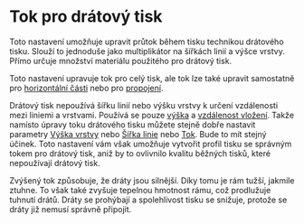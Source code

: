 Tok pro drátový tisk
====
Toto nastavení umožňuje upravit průtok během tisku technikou drátového tisku. Slouží to jednoduše jako multiplikátor na šířkách linií a výšce vrstvy. Přímo určuje množství materiálu použitého pro drátový tisk.

Toto nastavení upravuje tok pro celý tisk, ale tok lze také upravit samostatně pro [horizontální části](wireframe_flow_flat.md) nebo pro [propojení](wireframe_flow_connection.md).

Drátový tisk nepoužívá šířku linií nebo výšku vrstvy k určení vzdálenosti mezi liniemi a vrstvami. Používá se pouze [výška](wireframe_height.md) a [vzdálenost vložení](wireframe_roof_inset.md). Takže namísto úpravy toku drátového tisku můžete stejně dobře nastavit parametry [Výška vrstvy](../resolution/layer_height.md) nebo [Šířka linie](../resolution/line_width.md) nebo [Tok](../material/material_flow.md). Bude to mít stejný účinek. Toto nastavení vám však umožňuje vytvořit profil tisku se správným tokem pro drátový tisk, aniž by to ovlivnilo kvalitu běžných tisků, které nepoužívají drátový tisk.

Zvýšený tok způsobuje, že dráty jsou silnější. Díky tomu je rám tužší, jakmile ztuhne. To však také zvyšuje tepelnou hmotnost rámu, což prodlužuje tuhnutí drátů. Dráty se prohýbají a spolehlivost tisku se snižuje, protože se dráty již nemusí správně připojit.